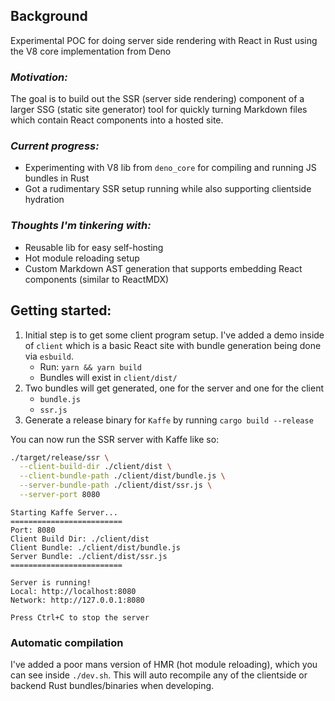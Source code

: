 ## Background

Experimental POC for doing server side rendering with React in Rust using the V8 core implementation from Deno

### _Motivation:_

The goal is to build out the SSR (server side rendering) component of a larger SSG (static site generator) tool for quickly turning Markdown files which contain React components into a hosted site.

### _Current progress:_

- Experimenting with V8 lib from `deno_core` for compiling and running JS bundles in Rust
- Got a rudimentary SSR setup running while also supporting clientside hydration

### _Thoughts I'm tinkering with:_

- Reusable lib for easy self-hosting
- Hot module reloading setup
- Custom Markdown AST generation that supports embedding React components (similar to ReactMDX)

## Getting started:

1. Initial step is to get some client program setup. I've added a demo inside of `client` which is a basic React site with bundle generation being done via `esbuild`.
   - Run: `yarn && yarn build`
   - Bundles will exist in `client/dist/`
2. Two bundles will get generated, one for the server and one for the client
   - `bundle.js`
   - `ssr.js`
3. Generate a release binary for `Kaffe` by running `cargo build --release`

You can now run the SSR server with Kaffe like so:

```bash
./target/release/ssr \
  --client-build-dir ./client/dist \
  --client-bundle-path ./client/dist/bundle.js \
  --server-bundle-path ./client/dist/ssr.js \
  --server-port 8080
```

```
Starting Kaffe Server...
=========================
Port: 8080
Client Build Dir: ./client/dist
Client Bundle: ./client/dist/bundle.js
Server Bundle: ./client/dist/ssr.js
=========================

Server is running!
Local: http://localhost:8080
Network: http://127.0.0.1:8080

Press Ctrl+C to stop the server
```

### Automatic compilation

I've added a poor mans version of HMR (hot module reloading), which you can see inside `./dev.sh`. This will auto recompile any of the clientside or backend Rust bundles/binaries when developing.
